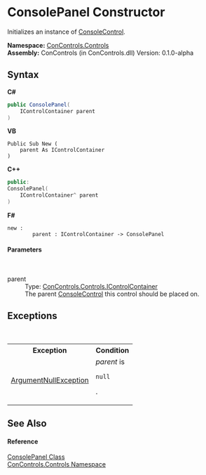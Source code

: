 # ConsolePanel Constructor 
 

Initializes an instance of <a href="eae0acea-bdd1-dc08-7fda-dcd25c5f2082">ConsoleControl</a>.

**Namespace:**&nbsp;<a href="8161a036-2926-0ace-99d3-20346d250e3b">ConControls.Controls</a><br />**Assembly:**&nbsp;ConControls (in ConControls.dll) Version: 0.1.0-alpha

## Syntax

**C#**<br />
``` C#
public ConsolePanel(
	IControlContainer parent
)
```

**VB**<br />
``` VB
Public Sub New ( 
	parent As IControlContainer
)
```

**C++**<br />
``` C++
public:
ConsolePanel(
	IControlContainer^ parent
)
```

**F#**<br />
``` F#
new : 
        parent : IControlContainer -> ConsolePanel
```


#### Parameters
&nbsp;<dl><dt>parent</dt><dd>Type: <a href="c8908abc-151b-93a6-2f1f-67a1ae49c0ef">ConControls.Controls.IControlContainer</a><br />The parent <a href="eae0acea-bdd1-dc08-7fda-dcd25c5f2082">ConsoleControl</a> this control should be placed on.</dd></dl>

## Exceptions
&nbsp;<table><tr><th>Exception</th><th>Condition</th></tr><tr><td><a href="https://docs.microsoft.com/dotnet/api/system.argumentnullexception" target="_blank">ArgumentNullException</a></td><td>*parent* is 
```
null
```
.</td></tr></table>

## See Also


#### Reference
<a href="5d4705ed-f0cf-5841-f32f-9f01592c9829">ConsolePanel Class</a><br /><a href="8161a036-2926-0ace-99d3-20346d250e3b">ConControls.Controls Namespace</a><br />